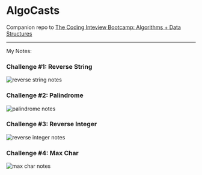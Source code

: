 # AlgoCasts

Companion repo to [The Coding Inteview Bootcamp: Algorithms + Data Structures](https://www.udemy.com/course/coding-interview-bootcamp-algorithms-and-data-structure/)

----

My Notes: 

### Challenge #1: Reverse String

![reverse string notes](https://i.ibb.co/br2XvtP/reverse-Str-Notes.png)

### Challenge #2: Palindrome 

![palindrome notes](https://i.ibb.co/zXML7DQ/coding-Interview-Bootcamp2.png)

### Challenge #3: Reverse Integer 

![reverse integer notes](https://i.ibb.co/f4S4hVK/reverse-Int-Final.png)

### Challenge #4: Max Char 

![max char notes](https://i.ibb.co/jgdrqMc/max-Char-Coding-Interview-Bootcamp.png)